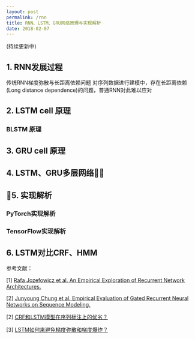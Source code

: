```yaml
---
layout: post
permalink: /rnn
title: RNN、LSTM、GRU网络原理与实现解析
date: 2018-02-07
---
```


(持续更新中)

## 1. RNN发展过程
传统RNN梯度弥散与长距离依赖问题
对序列数据进行建模中，存在长距离依赖(Long distance dependence)的问题，普通RNN对此难以应对

## 2. LSTM cell 原理
### BLSTM 原理
## 3. GRU cell 原理

## 4. LSTM、GRU多层网络
## 5. 实现解析
### PyTorch实现解析

### TensorFlow实现解析

## 6. LSTM对比CRF、HMM

参考文献：

[1] [Rafa Jozefowicz et al. An Empirical Exploration of Recurrent Network Architectures.](http://proceedings.mlr.press/v37/jozefowicz15.pdf)

[2] [Junyoung Chung et al. Empirical Evaluation of Gated Recurrent Neural Networks on Sequence Modeling.](https://arxiv.org/pdf/1412.3555.pdf)

[2] [CRF和LSTM模型在序列标注上的优劣？](https://www.zhihu.com/question/46688107)

[3] [LSTM如何来避免梯度弥散和梯度爆炸？](https://www.zhihu.com/question/34878706)